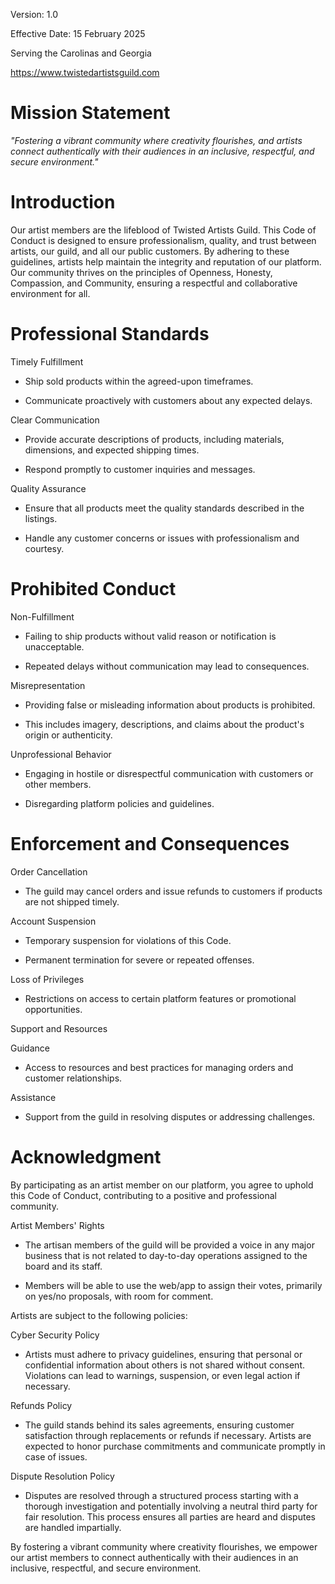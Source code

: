 Version: 1.0

Effective Date: 15 February 2025

Serving the Carolinas and Georgia

<https://www.twistedartistsguild.com>

# Mission Statement

*\"Fostering a vibrant community where creativity flourishes, and
artists connect authentically with their audiences in an inclusive,
respectful, and secure environment.\"*

# Introduction

Our artist members are the lifeblood of Twisted Artists Guild. This Code
of Conduct is designed to ensure professionalism, quality, and trust
between artists, our guild, and all our public customers. By adhering to
these guidelines, artists help maintain the integrity and reputation of
our platform. Our community thrives on the principles of Openness,
Honesty, Compassion, and Community, ensuring a respectful and
collaborative environment for all.

# Professional Standards

Timely Fulfillment

-   Ship sold products within the agreed-upon timeframes.

-   Communicate proactively with customers about any expected delays.

Clear Communication

-   Provide accurate descriptions of products, including materials,
    dimensions, and expected shipping times.

-   Respond promptly to customer inquiries and messages.

Quality Assurance

-   Ensure that all products meet the quality standards described in the
    listings.

-   Handle any customer concerns or issues with professionalism and
    courtesy.

# Prohibited Conduct

Non-Fulfillment

-   Failing to ship products without valid reason or notification is
    unacceptable.

-   Repeated delays without communication may lead to consequences.

Misrepresentation

-   Providing false or misleading information about products is
    prohibited.

-   This includes imagery, descriptions, and claims about the product\'s
    origin or authenticity.

Unprofessional Behavior

-   Engaging in hostile or disrespectful communication with customers or
    other members.

-   Disregarding platform policies and guidelines.

# Enforcement and Consequences

Order Cancellation

-   The guild may cancel orders and issue refunds to customers if
    products are not shipped timely.

Account Suspension

-   Temporary suspension for violations of this Code.

-   Permanent termination for severe or repeated offenses.

Loss of Privileges

-   Restrictions on access to certain platform features or promotional
    opportunities.

Support and Resources

Guidance

-   Access to resources and best practices for managing orders and
    customer relationships.

Assistance

-   Support from the guild in resolving disputes or addressing
    challenges.

# Acknowledgment

By participating as an artist member on our platform, you agree to
uphold this Code of Conduct, contributing to a positive and professional
community.

Artist Members' Rights

-   The artisan members of the guild will be provided a voice in any
    major business that is not related to day-to-day operations assigned
    to the board and its staff.

-   Members will be able to use the web/app to assign their votes,
    primarily on yes/no proposals, with room for comment.

Artists are subject to the following policies:

Cyber Security Policy

-   Artists must adhere to privacy guidelines, ensuring that personal or
    confidential information about others is not shared without consent.
    Violations can lead to warnings, suspension, or even legal action if
    necessary.

Refunds Policy

-   The guild stands behind its sales agreements, ensuring customer
    satisfaction through replacements or refunds if necessary. Artists
    are expected to honor purchase commitments and communicate promptly
    in case of issues.

Dispute Resolution Policy

-   Disputes are resolved through a structured process starting with a
    thorough investigation and potentially involving a neutral third
    party for fair resolution. This process ensures all parties are
    heard and disputes are handled impartially.

By fostering a vibrant community where creativity flourishes, we empower
our artist members to connect authentically with their audiences in an
inclusive, respectful, and secure environment.
